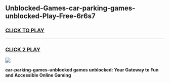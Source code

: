 
## Unblocked-Games-car-parking-games-unblocked-Play-Free-6r6s7
<h3>
<a href="https://premium76.site?title=car-parking-games-unblocked&ref=17A">CLICK TO PLAY</a></h3>
<hr>

<h3>
<a href="https://premium76.site?title=car-parking-games-unblocked&ref=17A">CLICK 2 PLAY</a>
  
</h3>

<a href="https://premium76.site?title=car-parking-games-unblocked&ref=17A"><img src="https://clearcache.store/games.png"></a>


**car-parking-games-unblocked games unblocked: Your Gateway to Fun and Accessible Online Gaming**

